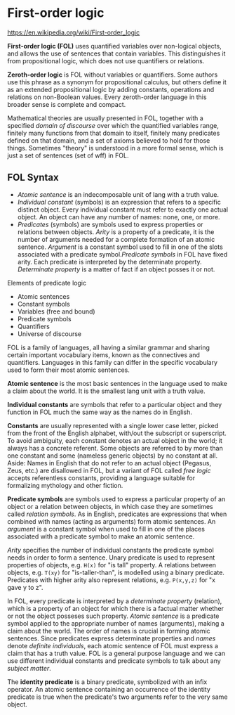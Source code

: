 # First-order logic

https://en.wikipedia.org/wiki/First-order_logic


**First-order logic (FOL)** uses quantified variables over non-logical objects, and allows the use of sentences that contain variables. This distinguishes it from propositional logic, which does not use quantifiers or relations.

**Zeroth-order logic** is FOL without variables or quantifiers. Some authors use this phrase as a synonym for propositional calculus, but others define it as an extended propositional logic by adding constants, operations and relations on non-Boolean values. Every zeroth-order language in this broader sense is complete and compact.

Mathematical theories are usually presented in FOL, together with a specified *domain of discourse* over which the quantified variables range, finitely many functions from that domain to itself, finitely many predicates defined on that domain, and a set of axioms believed to hold for those things. Sometimes "theory" is understood in a more formal sense, which is just a set of sentences (set of wff) in FOL.

## FOL Syntax

- *Atomic sentence* is an indecomposable unit of lang with a truth value.
- *Individual constant* (symbols) is an expression that refers to a specific distinct object. Every individual constant must refer to exactly one actual object. An object can have any number of names: none, one, or more.
- *Predicates* (symbols) are symbols used to express properties or relations between objects. *Arity* is a property of a predicate, it is the number of arguments needed for a complete formation of an atomic sentence. *Argument* is a constant symbol used to fill in one of the slots associated with a predicate symbol.*Predicate symbols* in FOL have fixed arity. Each predicate is interpreted by the determinate property. *Determinate property* is a matter of fact if an object posses it or not.

Elements of predicate logic
- Atomic sentences
- Constant symbols
- Variables (free and bound)
- Predicate symbols
- Quantifiers
- Universe of discourse

FOL is a family of languages, all having a similar grammar and sharing certain important vocabulary items, known as the connectives and quantifiers. Languages in this family can differ in the specific vocabulary used to form their most atomic sentences.

**Atomic sentence** is the most basic sentences in the language used to make a claim about the world. It is the smallest lang unit with a truth value.

**Individual constants** are symbols that refer to a particular object and they function in FOL much the same way as the names do in English.

**Constants** are usually represented with a single lower case letter, picked from the front of the English alphabet, with/out the subscript or superscript. To avoid ambiguity, each constant denotes an actual object in the world; it always has a concrete referent. Some objects are referred to by more than one constant and some (nameless generic objects) by no constant at all. 
Aside: Names in English that do not refer to an actual object (Pegasus, Zeus, etc.) are disallowed in FOL, but a variant of FOL called *free logic* accepts referentless constants, providing a language suitable for formalizing mythology and other fiction.

**Predicate symbols** are symbols used to express a particular property of an object or a relation between objects, in which case they are sometimes called *relation symbols*. As in English, predicates are expressions that when combined with names (acting as arguments) form atomic sentences. An *argument* is a constant symbol when used to fill in one of the places associated with a predicate symbol to make an atomic sentence.

*Arity* specifies the number of individual constants the predicate symbol needs in order to form a sentence. Unary predicate is used to represent properties of objects, e.g. `H(x)` for "is tall" property. A relations between objects, e.g. `T(xy)` for "is-taller-than", is modelled using a binary predicate. Predicates with higher arity also represent relations, e.g. `P(x,y,z)` for "x gave y to z".

In FOL, every predicate is interpreted by a *determinate property* (relation), which is a property of an object for which there is a factual matter whether or not the object posseses such property. *Atomic sentence* is a predicate symbol applied to the appropriate number of names (arguments), making a claim about the world. The order of names is crucial in forming atomic sentences. Since predicates express determinate properties and *names* denote *definite individuals*, each atomic sentence of FOL must express a claim that has a truth value. FOL is a general purpose language and we can use different individual constants and predicate symbols to talk about any *subject matter*.

The **identity predicate** is a binary predicate, symbolized with an infix operator. An atomic sentence containing an occurrence of the identity predicate is true when the predicate's two arguments refer to the very same object.
